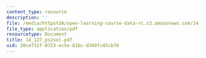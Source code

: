 ```yaml
---
content_type: resource
description: ''
file: /media/https%3A/open-learning-course-data-rc.s3.amazonaws.com/14-127-behavioral-economics-and-finance-spring-2004/20ce732f0723ec5e81bcd369fc45cb70_14_127_ps2sol.pdf
file_type: application/pdf
resourcetype: Document
title: 14_127_ps2sol.pdf
uid: 20ce732f-0723-ec5e-81bc-d369fc45cb70
---
```

